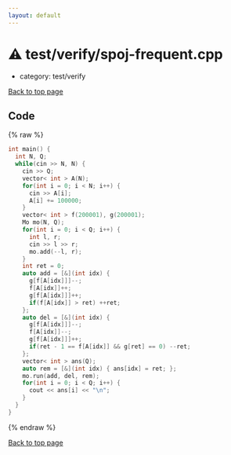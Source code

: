 ```yaml
---
layout: default
---
```


<!-- mathjax config similar to math.stackexchange -->
<script type="text/javascript" async
  src="https://cdnjs.cloudflare.com/ajax/libs/mathjax/2.7.5/MathJax.js?config=TeX-MML-AM_CHTML">
</script>
<script type="text/x-mathjax-config">
  MathJax.Hub.Config({
    TeX: { equationNumbers: { autoNumber: "AMS" }},
    tex2jax: {
      inlineMath: [ ['$','$'] ],
      processEscapes: true
    },
    "HTML-CSS": { matchFontHeight: false },
    displayAlign: "left",
    displayIndent: "2em"
  });
</script>

<script type="text/javascript" src="https://cdnjs.cloudflare.com/ajax/libs/jquery/3.4.1/jquery.min.js"></script>
<script src="https://cdn.jsdelivr.net/npm/jquery-balloon-js@1.1.2/jquery.balloon.min.js" integrity="sha256-ZEYs9VrgAeNuPvs15E39OsyOJaIkXEEt10fzxJ20+2I=" crossorigin="anonymous"></script>
<script type="text/javascript" src="../../../assets/js/copy-button.js"></script>
<link rel="stylesheet" href="../../../assets/css/copy-button.css" />


# :warning: test/verify/spoj-frequent.cpp
* category: test/verify


[Back to top page](../../../index.html)



## Code
{% raw %}
```cpp
int main() {
  int N, Q;
  while(cin >> N, N) {
    cin >> Q;
    vector< int > A(N);
    for(int i = 0; i < N; i++) {
      cin >> A[i];
      A[i] += 100000;
    }
    vector< int > f(200001), g(200001);
    Mo mo(N, Q);
    for(int i = 0; i < Q; i++) {
      int l, r;
      cin >> l >> r;
      mo.add(--l, r);
    }
    int ret = 0;
    auto add = [&](int idx) {
      g[f[A[idx]]]--;
      f[A[idx]]++;
      g[f[A[idx]]]++;
      if(f[A[idx]] > ret) ++ret;
    };
    auto del = [&](int idx) {
      g[f[A[idx]]]--;
      f[A[idx]]--;
      g[f[A[idx]]]++;
      if(ret - 1 == f[A[idx]] && g[ret] == 0) --ret;
    };
    vector< int > ans(Q);
    auto rem = [&](int idx) { ans[idx] = ret; };
    mo.run(add, del, rem);
    for(int i = 0; i < Q; i++) {
      cout << ans[i] << "\n";
    }
  }
}

```
{% endraw %}

[Back to top page](../../../index.html)

